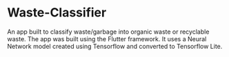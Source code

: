# Waste-Classifier
An app built to classify waste/garbage into organic waste or recyclable waste.
The app was built using the Flutter framework. It uses a Neural Network model created using Tensorflow and converted to Tensorflow Lite.
